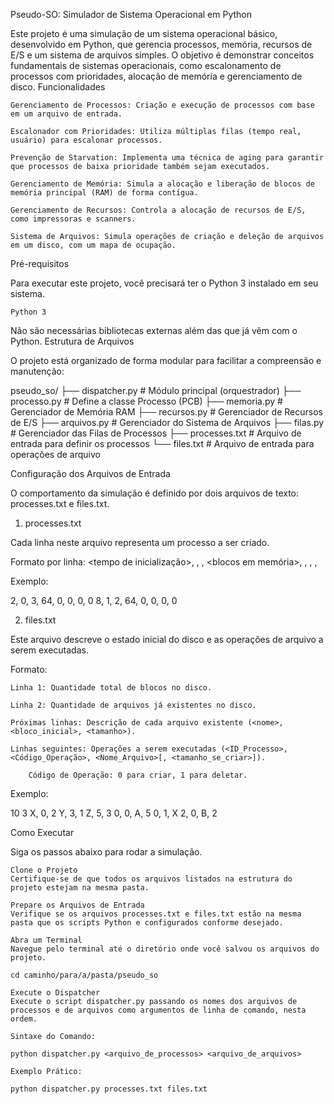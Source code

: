 Pseudo-SO: Simulador de Sistema Operacional em Python

Este projeto é uma simulação de um sistema operacional básico, desenvolvido em Python, que gerencia processos, memória, recursos de E/S e um sistema de arquivos simples. O objetivo é demonstrar conceitos fundamentais de sistemas operacionais, como escalonamento de processos com prioridades, alocação de memória e gerenciamento de disco.
Funcionalidades

    Gerenciamento de Processos: Criação e execução de processos com base em um arquivo de entrada.

    Escalonador com Prioridades: Utiliza múltiplas filas (tempo real, usuário) para escalonar processos.

    Prevenção de Starvation: Implementa uma técnica de aging para garantir que processos de baixa prioridade também sejam executados.

    Gerenciamento de Memória: Simula a alocação e liberação de blocos de memória principal (RAM) de forma contígua.

    Gerenciamento de Recursos: Controla a alocação de recursos de E/S, como impressoras e scanners.

    Sistema de Arquivos: Simula operações de criação e deleção de arquivos em um disco, com um mapa de ocupação.

Pré-requisitos

Para executar este projeto, você precisará ter o Python 3 instalado em seu sistema.

    Python 3

Não são necessárias bibliotecas externas além das que já vêm com o Python.
Estrutura de Arquivos

O projeto está organizado de forma modular para facilitar a compreensão e manutenção:

pseudo_so/
├── dispatcher.py         # Módulo principal (orquestrador)
├── processo.py           # Define a classe Processo (PCB)
├── memoria.py            # Gerenciador de Memória RAM
├── recursos.py           # Gerenciador de Recursos de E/S
├── arquivos.py           # Gerenciador do Sistema de Arquivos
├── filas.py              # Gerenciador das Filas de Processos
├── processes.txt         # Arquivo de entrada para definir os processos
└── files.txt             # Arquivo de entrada para operações de arquivo

Configuração dos Arquivos de Entrada

O comportamento da simulação é definido por dois arquivos de texto: processes.txt e files.txt.
1. processes.txt

Cada linha neste arquivo representa um processo a ser criado.

Formato por linha:
<tempo de inicialização>, <prioridade>, <tempo de processador>, <blocos em memória>, <impressora>, <scanner>, <modem>, <disco>

Exemplo:

2, 0, 3, 64, 0, 0, 0, 0
8, 1, 2, 64, 0, 0, 0, 0

2. files.txt

Este arquivo descreve o estado inicial do disco e as operações de arquivo a serem executadas.

Formato:

    Linha 1: Quantidade total de blocos no disco.

    Linha 2: Quantidade de arquivos já existentes no disco.

    Próximas linhas: Descrição de cada arquivo existente (<nome>, <bloco_inicial>, <tamanho>).

    Linhas seguintes: Operações a serem executadas (<ID_Processo>, <Código_Operação>, <Nome_Arquivo>[, <tamanho_se_criar>]).

        Código de Operação: 0 para criar, 1 para deletar.

Exemplo:

10
3
X, 0, 2
Y, 3, 1
Z, 5, 3
0, 0, A, 5
0, 1, X
2, 0, B, 2

Como Executar

Siga os passos abaixo para rodar a simulação.

    Clone o Projeto
    Certifique-se de que todos os arquivos listados na estrutura do projeto estejam na mesma pasta.

    Prepare os Arquivos de Entrada
    Verifique se os arquivos processes.txt e files.txt estão na mesma pasta que os scripts Python e configurados conforme desejado.

    Abra um Terminal
    Navegue pelo terminal até o diretório onde você salvou os arquivos do projeto.

    cd caminho/para/a/pasta/pseudo_so

    Execute o Dispatcher
    Execute o script dispatcher.py passando os nomes dos arquivos de processos e de arquivos como argumentos de linha de comando, nesta ordem.

    Sintaxe do Comando:

    python dispatcher.py <arquivo_de_processos> <arquivo_de_arquivos>

    Exemplo Prático:

    python dispatcher.py processes.txt files.txt
